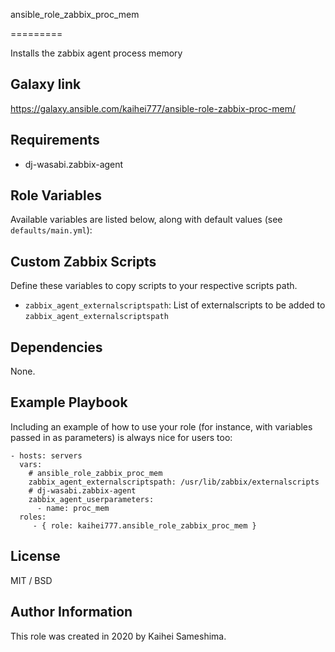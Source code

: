 ansible_role_zabbix_proc_mem

=========

Installs the zabbix agent process memory

Galaxy link
------------

https://galaxy.ansible.com/kaihei777/ansible-role-zabbix-proc-mem/

Requirements
------------

- dj-wasabi.zabbix-agent

Role Variables
--------------

Available variables are listed below, along with default values (see `defaults/main.yml`):

Custom Zabbix Scripts
--------------

Define these variables to copy scripts to your respective scripts path.

* `zabbix_agent_externalscriptspath`: List of externalscripts to be added to `zabbix_agent_externalscriptspath`

Dependencies
------------

None.

Example Playbook
----------------

Including an example of how to use your role (for instance, with variables passed in as parameters) is always nice for users too:

    - hosts: servers
      vars:
        # ansible_role_zabbix_proc_mem
        zabbix_agent_externalscriptspath: /usr/lib/zabbix/externalscripts
        # dj-wasabi.zabbix-agent
        zabbix_agent_userparameters:
          - name: proc_mem
      roles:
         - { role: kaihei777.ansible_role_zabbix_proc_mem }

License
-------

MIT / BSD

Author Information
------------------

This role was created in 2020 by Kaihei Sameshima.
